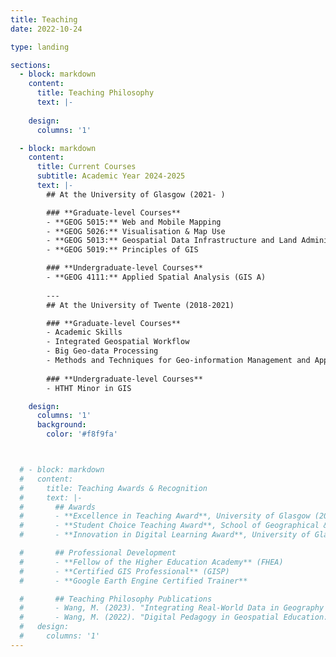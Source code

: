 ```yaml
---
title: Teaching
date: 2022-10-24

type: landing

sections:
  - block: markdown
    content:
      title: Teaching Philosophy
      text: |-
        
    design:
      columns: '1'

  - block: markdown
    content:
      title: Current Courses
      subtitle: Academic Year 2024-2025
      text: |-
        ## At the University of Glasgow (2021- )

        ### **Graduate-level Courses**
        - **GEOG 5015:** Web and Mobile Mapping
        - **GEOG 5026:** Visualisation & Map Use
        - **GEOG 5013:** Geospatial Data Infrastructure and Land Administration
        - **GEOG 5019:** Principles of GIS

        ### **Undergraduate-level Courses**
        - **GEOG 4111:** Applied Spatial Analysis (GIS A)
        
        ---
        ## At the University of Twente (2018-2021)

        ### **Graduate-level Courses**
        - Academic Skills
        - Integrated Geospatial Workflow
        - Big Geo-data Processing
        - Methods and Techniques for Geo-information Management and Application
        
        ### **Undergraduate-level Courses**
        - HTHT Minor in GIS

    design:
      columns: '1'
      background:
        color: '#f8f9fa'



  # - block: markdown
  #   content:
  #     title: Teaching Awards & Recognition
  #     text: |-
  #       ## Awards
  #       - **Excellence in Teaching Award**, University of Glasgow (2023)
  #       - **Student Choice Teaching Award**, School of Geographical & Earth Sciences (2022)
  #       - **Innovation in Digital Learning Award**, University of Glasgow (2021)

  #       ## Professional Development
  #       - **Fellow of the Higher Education Academy** (FHEA)
  #       - **Certified GIS Professional** (GISP)
  #       - **Google Earth Engine Certified Trainer**

  #       ## Teaching Philosophy Publications
  #       - Wang, M. (2023). "Integrating Real-World Data in Geography Education." *Journal of Geography in Higher Education*, 47(2), 234-251.
  #       - Wang, M. (2022). "Digital Pedagogy in Geospatial Education: Lessons from the Pandemic." *Transactions in GIS*, 26(4), 1567-1582.
  #   design:
  #     columns: '1'
---
```

